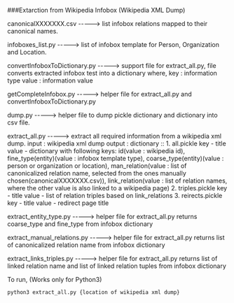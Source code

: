 ###Extarction from Wikipedia Infobox (Wikipedia XML Dump)

canonicalXXXXXXX.csv ----->  list infobox relations mapped to their canonical names.

infoboxes_list.py -----> list of infobox template for Person, Organization and Location.

convertInfoboxToDictionary.py -----> support file for extract_all.py, file converts extracted infobox test into a dictionary where, 									key : information type
									value : information value

getCompleteInfobox.py -----> helper file for extract_all.py and convertInfoboxToDictionary.py

dump.py -----> helper file to dump pickle dictionary and dictionary into csv file.

extract_all.py -----> extract all required information from a wikipedia xml dump.
input : wikipedia xml dump
output : dictionary :: 
	1. all.pickle
		key - title
		value - dictionary with following keys: id(value : wikipedia id), fine_type(entity)(value : infobox template type), coarse_type(entity)(value : person or organization or location), man_relation(value : list of canonicalized relation name, selected from the ones manually chosen(canonicalXXXXXXX.csv)), link_relation(value : list of relation names, where the other value is also linked to a wikipedia page) 
	2. triples.pickle
		key - title
		value - list of relation triples based on link_relations
	3. reirects.pickle
		key - title
		value - redirect page title

extract_entity_type.py -----> helper file for extract_all.py
								returns coarse_type and fine_type from infobox dictionary

extract_manual_relations.py -----> helper file for extract_all.py
								returns list of canonicalized relation name from infobox dictionary

extract_links_triples.py -----> helper file for extract_all.py
								returns list of linked relation name and list of linked relation tuples from infobox dictionary

To run,
(Works only for Python3)
```
python3 extract_all.py {location of wikipedia xml dump}
```
